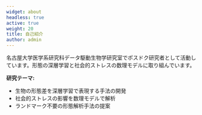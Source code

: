 ```yaml
---
widget: about
headless: true
active: true
weight: 20
title: 自己紹介
author: admin
---
```


<div id="about"></div>

名古屋大学医学系研究科データ駆動生物学研究室でポスドク研究者として活動しています。形態の深層学習と社会的ストレスの数理モデルに取り組んでいます。

**研究テーマ:**
- 生物の形態差を深層学習で表現する手法の開発
- 社会的ストレスの影響を数理モデルで解析
- ランドマーク不要の形態解析手法の提案
